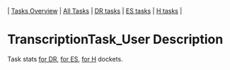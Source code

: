| [Tasks Overview](../tasks-overview.md) | [All Tasks](../alltasks.md) | [DR tasks](../docket-DR/tasklist.md) | [ES tasks](../docket-ES/tasklist.md) | [H tasks](../docket-H/tasklist.md) |
# TranscriptionTask_User Description

Task stats [for DR](../docket-DR/TranscriptionTask_User.md), [for ES](../docket-ES/TranscriptionTask_User.md), [for H](../docket-H/TranscriptionTask_User.md) dockets.

